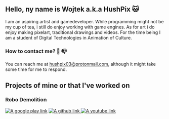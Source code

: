 ## Hello, ny name is Wojtek a.k.a HushPix :cat:

I am an aspiring artist and gamedeveloper. 
While programming might not be my cup of tea, i still do enjoy working with game engines.
As for art i do enjoy making pixelart, traditional drawings and videos.
For the time being I am a student of Digital Technologies in Animation of Culture.

### How to contact me? :incoming_envelope: :mailbox_with_no_mail:

You can reach me at hushpix03@protonmail.com, although it might take some time for me to respond.

## Projects of mine or that I've worked on

### Robo Demolition

<a href="https://play.google.com/store/apps/details?id=com.tamus.RoboDemolition&pli=1"><img alt="A google play link" src="https://img.shields.io/badge/check_in_store-white?logo=googleplay&logoColor=green&labelColor=gray"></a>
<a href="https://github.com/Tomki2258/Robo-Demolition"><img alt="A github link" src="https://img.shields.io/badge/view_repository-white?logo=github&logoColor=white&labelColor=black&color=purple">
</a>
<a href="https://www.youtube.com/watch?v=ZIrJTlWi2Fg"><img alt="A youtube link" src="https://img.shields.io/badge/see_trailer-white?logo=youtube&logoColor=white&labelColor=%23590606&color=red">
</a>




<!--
**HushPix/HushPix** is a ✨ _special_ ✨ repository because its `README.md` (this file) appears on your GitHub profile.

Here are some ideas to get you started:

- 🔭 I’m currently working on ...
- 🌱 I’m currently learning ...
- 👯 I’m looking to collaborate on ...
- 🤔 I’m looking for help with ...
- 💬 Ask me about ...
- 📫 How to reach me: ...
- 😄 Pronouns: ...
- ⚡ Fun fact: ...
-->
